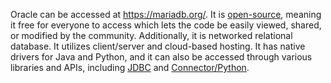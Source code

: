 Oracle can be accessed at https://mariadb.org/. It is [open-source](https://www.navisite.com/blog/open-source-vs-commercial-database-systems/#:~:text=Open%20Source%20Database%3A%20An%20open,it's%20available%20at%20a%20price.), meaning it free for everyone to access which lets the code be easily viewed, shared, or modified by the community. Additionally, it is networked relational database. It utilizes client/server and cloud-based hosting. It has native drivers for Java and Python, and it can also be accessed through various libraries and APIs, including [JDBC](https://hevodata.com/learn/mariadb-jdbc-driver/) and [Connector/Python](https://mariadb.com/kb/en/about-mariadb-connector-j/).
